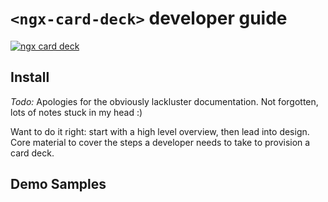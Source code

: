 # `<ngx-card-deck>` developer guide


[![ngx card deck](http://i.postimg.cc/kGm8vJWs/card-deck.png)](http://i.postimg.cc/kGm8vJWs/card-deck.png)

## Install

_Todo:_ Apologies for the obviously lackluster documentation. Not forgotten, lots of notes stuck in my head :)

Want to do it right: start with a high level overview, then lead into design. Core material to cover the steps a developer needs to take to provision a card deck.




## Demo Samples

### 
